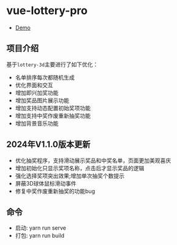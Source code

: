 # vue-lottery-pro
- [Demo](https://onesir.github.io/vue-lottery-pro/)

## 项目介绍
基于`lottery-3d`主要进行了如下优化：
- 名单排序每次都随机生成
- 优化界面和交互
- 增加即兴加奖功能
- 增加奖品图片展示功能
- 增加支持动态配置初始奖项功能
- 增加支持中奖作废重新抽奖功能
- 增加背景音乐功能

## 2024年V1.1.0版本更新
- 优化抽奖程序，支持滑动展示奖品和中奖名单，页面更加美观喜庆
- 增加初始化只显示奖项名称，点击后才显示奖品的逻辑
- 强化选择奖项突出效果;增加单次抽奖个数提示
- 屏蔽3D球体鼠标滑动事件
- 修复中奖作废重新抽奖的功能bug

## 命令
- 启动: yarn run serve
- 打包: yarn run build

